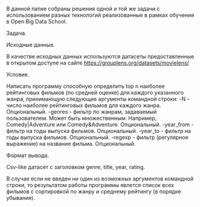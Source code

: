 В данной папке собраны решения одной и той же задачи с использованием разных технологий реализованные в рамках обучения в Open Big Data School. 

Задача.

Исходные данные.

В качестве исходных данных используются датасеты предоставленные в открытом доступе на сайте https://grouplens.org/datasets/movielens/

Условие. 

Написать программу способную определить top n наиболее рейтинговых фильмов (по средней оценке) для каждого указанного жанра, принимающую следующие аргументы командной строки: 
-N		- число наиболее рейтинговых фильмов для каждого жанра. Опциональный.
-genres		- фильтр по жанрам, задаваемый пользователем. Может быть множественным. Например, Comedy|Adventure или Comedy&Adventure. Опциональный.
-year_from 	- фильтр на годы выпуска фильмов. Опциональный.
-year_to          - фильтр на годы выпуска фильмов. Опциональный.
-regexp           - фильтр (регулярное выражение) на название фильма. Опциональный.

Формат вывода.

Сsv-like датасет с заголовком genre, title, year, rating.

В случае если не введен ни один из возможных аргументов командной строки, то результатом работы программы явлется список всех фильмов с сортировкой по жанру и среднему рейтингу (в порядке убывания).


